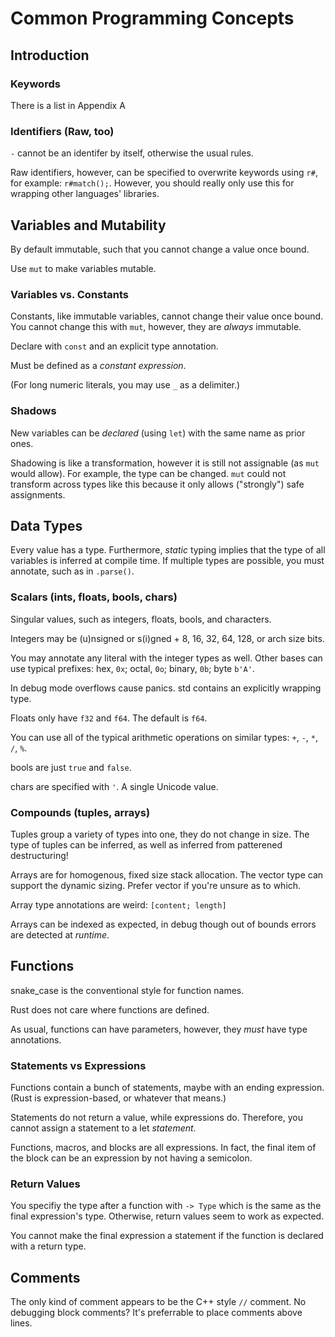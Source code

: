 # Common Programming Concepts

## Introduction

### Keywords

There is a list in Appendix A

### Identifiers (Raw, too)

`-` cannot be an identifer by itself, otherwise the usual rules.

Raw identifiers, however, can be specified to overwrite keywords using `r#`, for
example: `r#match();`. However, you should really only use this for wrapping
other languages' libraries.

## Variables and Mutability

By default immutable, such that you cannot change a value once bound.

Use `mut` to make variables mutable.

### Variables vs. Constants

Constants, like immutable variables, cannot change their value once bound. You
cannot change this with `mut`, however, they are *always* immutable.

Declare with `const` and an explicit type annotation.

Must be defined as a *constant expression*.

(For long numeric literals, you may use `_` as a delimiter.)

### Shadows

New variables can be *declared* (using `let`) with the same name as prior ones.

Shadowing is like a transformation, however it is still not assignable (as `mut`
would allow). For example, the type can be changed. `mut` could not transform
across types like this because it only allows ("strongly") safe assignments.

## Data Types

Every value has a type. Furthermore, *static* typing implies that the type of
all variables is inferred at compile time. If multiple types are possible, you
must annotate, such as in `.parse()`.

### Scalars (ints, floats, bools, chars)

Singular values, such as integers, floats, bools, and characters.

Integers may be (u)nsigned or s(i)gned + 8, 16, 32, 64, 128, or arch size bits.

You may annotate any literal with the integer types as well. Other bases can
use typical prefixes: hex, `0x`; octal, `0o`; binary, `0b`; byte `b'A'`.

In debug mode overflows cause panics. std contains an explicitly wrapping type.

Floats only have `f32` and `f64`. The default is `f64`.

You can use all of the typical arithmetic operations on similar types: `+`, `-`,
`*`, `/`, `%`.

bools are just `true` and `false`.

chars are specified with `'`. A single Unicode value.

### Compounds (tuples, arrays)

Tuples group a variety of types into one, they do not change in size. The type
of tuples can be inferred, as well as inferred from patterened destructuring! 

Arrays are for homogenous, fixed size stack allocation. The vector type can
support the dynamic sizing. Prefer vector if you're unsure as to which.

Array type annotations are weird: `[content; length]`

Arrays can be indexed as expected, in debug though out of bounds errors are
detected at *runtime*.

## Functions

snake_case is the conventional style for function names.

Rust does not care where functions are defined.

As usual, functions can have parameters, however, they *must* have type
annotations.

### Statements vs Expressions

Functions contain a bunch of statements, maybe with an ending expression. (Rust
is expression-based, or whatever that means.)

Statements do not return a value, while expressions do. Therefore, you cannot
assign a statement to a let *statement*.

Functions, macros, and blocks are all expressions. In fact, the final
item of the block can be an expression by not having a semicolon.

### Return Values

You specifiy the type after a function with `-> Type` which is the same as the
final expression's type. Otherwise, return values seem to work as expected.

You cannot make the final expression a statement if the function is declared
with a return type.

## Comments

The only kind of comment appears to be the C++ style `//` comment. No debugging
block comments? It's preferrable to place comments above lines.
